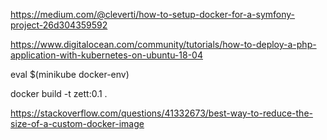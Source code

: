 https://medium.com/@cleverti/how-to-setup-docker-for-a-symfony-project-26d304359592

https://www.digitalocean.com/community/tutorials/how-to-deploy-a-php-application-with-kubernetes-on-ubuntu-18-04


eval $(minikube docker-env)

docker build -t zett:0.1 .




https://stackoverflow.com/questions/41332673/best-way-to-reduce-the-size-of-a-custom-docker-image

